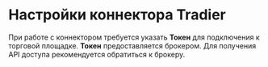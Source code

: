 # Настройки коннектора Tradier

При работе с коннектором требуется указать **Токен** для подключения к торговой площадке. **Токен** предоставляется брокером. Для получения API доступа рекомендуется обратиться к брокеру.
